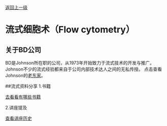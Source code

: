 [返回上一级](../../README.md)

# 流式细胞术（Flow cytometry）
## 关于BD公司
BD是Johnson所在职的公司，从1973年开始致力于流式技术的开发与推广。Johnson不少的流式经验都来自于公司内部技术达人之间的无私传授。
点击查看Johnson的[老东家](about%20BD.md)。

##流式资料分享
1.书籍

[去看看有哪些书籍](book.md)

2.讲座提及

[查看讲座历史]()


